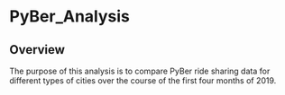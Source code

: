 # PyBer_Analysis

## Overview

The purpose of this analysis is to compare PyBer ride sharing data for different types of cities over the course of the first four months of 2019.